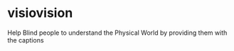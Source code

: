 # visiovision

Help Blind people to understand the Physical World by providing them with the captions
